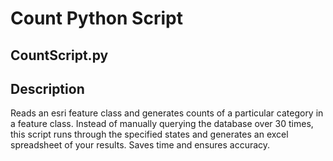 # Count Python Script

## CountScript.py

## Description
Reads an esri feature class and generates counts of a particular category in a feature class. 
Instead of manually querying the database over 30 times, this script runs through the specified states 
and generates an excel spreadsheet of your results. Saves time and ensures accuracy.
